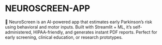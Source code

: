 # NEUROSCREEN-APP
🧠 NeuroScreen is an AI-powered app that estimates early Parkinson’s risk using behavioral and motor inputs. Built with Streamlit + ML, it’s self-administered, HIPAA-friendly, and generates instant PDF reports. Perfect for early screening, clinical education, or research prototypes.
